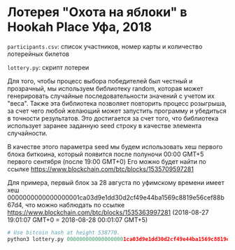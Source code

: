 # Лотерея "Охота на яблоки" в Hookah Place Уфа, 2018

`participants.csv`: список участников, номер карты и количество лотерейных билетов

`lottery.py`: скрипт лотереи

Для того, чтобы процесс выбора победителей был честный и прозрачный, мы используем библиотеку random, которая может генерировать случайные последовательности значений с учетом их "веса". Также эта библиотека позволяет повторить процесс розыгрыша, за счет чего любой желающий может запустить программу и убедиться в точности результатов.
Это достигается за счет того, что библиотека использует заранее заданную seed строку в качестве элемента случайности.

В качестве этого параметра seed мы будем использовать хеш первого блока биткоина, который появится после полуночи 00:00 GMT+5 первого сентября (после 19:00 GMT+0)
Его можно будет найти по ссылке https://www.blockchain.com/btc/blocks/1535709597281

Для примера, первый блок за 28 августа по уфимскому времени имеет хеш 0000000000000000001ca03d9e1dd30d2cf49e44ba1569c8819e56cef88b67d4, что можно наблюдать по ссылке https://www.blockchain.com/btc/blocks/1535363997281 (2018-08-27 19:01:07 GMT+0 = 2018-08-28 00:01:07 GMT+5)

```python
# Use bitcoin hash at height 538770.
python3 lottery.py 0000000000000000001ca03d9e1dd30d2cf49e44ba1569c8819e56cef88b67d4
```
